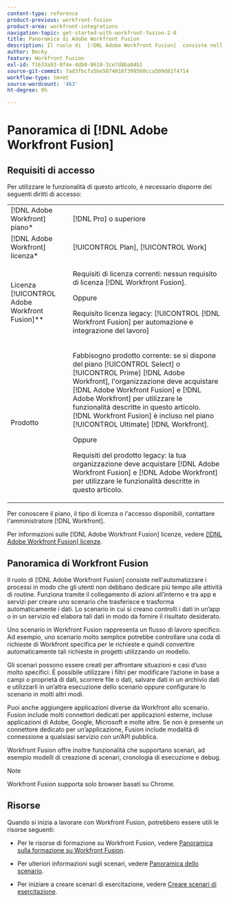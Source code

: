 ```yaml
---
content-type: reference
product-previous: workfront-fusion
product-area: workfront-integrations
navigation-topic: get-started-with-workfront-fusion-2-0
title: Panoramica di Adobe Workfront Fusion
description: Il ruolo di  [!DNL Adobe Workfront Fusion]  consiste nell'automatizzare i processi in modo che sia possibile concentrarsi su nuove attività anziché ripetere più volte le stesse attività. Funziona tramite il collegamento di azioni all’interno e tra app e servizi per creare uno scenario che trasferisce e trasforma automaticamente i dati. Lo scenario in cui si creano controlli i dati in un’app o in un servizio ed elabora tali dati in modo da fornire il risultato desiderato.
author: Becky
feature: Workfront Fusion
exl-id: f1633a93-8f4e-4db0-8618-3ce7d8ba84b1
source-git-commit: 7ad3fbcfa5be5074016f399560cca509d81f4714
workflow-type: tm+mt
source-wordcount: '463'
ht-degree: 0%

---
```


# Panoramica di [!DNL Adobe Workfront Fusion]

## Requisiti di accesso

Per utilizzare le funzionalità di questo articolo, è necessario disporre dei seguenti diritti di accesso:

<table style="table-layout:auto"> 
 <col> 
 <col> 
 <tbody> 
  <tr> 
    <td role="rowheader">[!DNL Adobe Workfront] piano*</td> 
   <td> <p>[!DNL Pro] o superiore</p> </td> 
  </tr> 
  <tr data-mc-conditions=""> 
   <td role="rowheader">[!DNL Adobe Workfront] licenza*</td> 
   <td> <p>[!UICONTROL Plan], [!UICONTROL Work]</p> </td> 
  </tr> 
  <tr> 
   <td role="rowheader">Licenza [!UICONTROL Adobe Workfront Fusion]**</td> 
   <td>
   <p>Requisiti di licenza correnti: nessun requisito di licenza [!DNL Workfront Fusion].</p>
   <p>Oppure</p>
   <p>Requisito licenza legacy: [!UICONTROL [!DNL Workfront Fusion] per automazione e integrazione del lavoro] </p>
   </td> 
  </tr> 
  <tr> 
   <td role="rowheader">Prodotto</td> 
   <td>
   <p>Fabbisogno prodotto corrente: se si dispone del piano [!UICONTROL Select] o [!UICONTROL Prime] [!DNL Adobe Workfront], l'organizzazione deve acquistare [!DNL Adobe Workfront Fusion] e [!DNL Adobe Workfront] per utilizzare le funzionalità descritte in questo articolo. [!DNL Workfront Fusion] è incluso nel piano [!UICONTROL Ultimate] [!DNL Workfront].</p>
   <p>Oppure</p>
   <p>Requisiti del prodotto legacy: la tua organizzazione deve acquistare [!DNL Adobe Workfront Fusion] e [!DNL Adobe Workfront] per utilizzare le funzionalità descritte in questo articolo.</p>
   </td> 
  </tr> 
 </tbody> 
</table>

Per conoscere il piano, il tipo di licenza o l&#39;accesso disponibili, contattare l&#39;amministratore [!DNL Workfront].

Per informazioni sulle [!DNL Adobe Workfront Fusion] licenze, vedere [[!DNL Adobe Workfront Fusion] licenze](../../workfront-fusion/get-started/license-automation-vs-integration.md).

## Panoramica di Workfront Fusion

Il ruolo di [!DNL Adobe Workfront Fusion] consiste nell&#39;automatizzare i processi in modo che gli utenti non debbano dedicare più tempo alle attività di routine. Funziona tramite il collegamento di azioni all’interno e tra app e servizi per creare uno scenario che trasferisce e trasforma automaticamente i dati. Lo scenario in cui si creano controlli i dati in un’app o in un servizio ed elabora tali dati in modo da fornire il risultato desiderato.

Uno scenario in Workfront Fusion rappresenta un flusso di lavoro specifico. Ad esempio, uno scenario molto semplice potrebbe controllare una coda di richieste di Workfront specifica per le richieste e quindi convertire automaticamente tali richieste in progetti utilizzando un modello.

Gli scenari possono essere creati per affrontare situazioni e casi d’uso molto specifici. È possibile utilizzare i filtri per modificare l’azione in base a campi o proprietà di dati, scorrere file o dati, salvare dati in un archivio dati e utilizzarli in un’altra esecuzione dello scenario oppure configurare lo scenario in molti altri modi.

Puoi anche aggiungere applicazioni diverse da Workfront allo scenario. Fusion include molti connettori dedicati per applicazioni esterne, incluse applicazioni di Adobe, Google, Microsoft e molte altre. Se non è presente un connettore dedicato per un’applicazione, Fusion include modalità di connessione a qualsiasi servizio con un’API pubblica.

Workfront Fusion offre inoltre funzionalità che supportano scenari, ad esempio modelli di creazione di scenari, cronologia di esecuzione e debug.

>[!NOTE]
>
>Workfront Fusion supporta solo browser basati su Chrome.

## Risorse

Quando si inizia a lavorare con Workfront Fusion, potrebbero essere utili le risorse seguenti:

* Per le risorse di formazione su Workfront Fusion, vedere [Panoramica sulla formazione su Workfront Fusion](https://experienceleague.adobe.com/en/docs/workfront-learn/tutorials-workfront/fusion/welcome-to-workfront-fusion/introduction-and-tech-strategy).

* Per ulteriori informazioni sugli scenari, vedere [Panoramica dello scenario](/help/quicksilver/workfront-fusion/scenarios/scenario-overview.md).

* Per iniziare a creare scenari di esercitazione, vedere [Creare scenari di esercitazione](../../workfront-fusion/get-started/build-practice-scenarios/create-practice-scenarios.md).

<!--

* To learn more about how scenarios work, see, see [new article]().

-->
